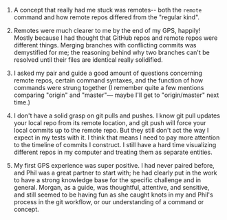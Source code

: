 1. A concept that really had me stuck was remotes-- both the `remote` command and how remote repos differed from the "regular kind".

2. Remotes were much clearer to me by the end of my GPS, happily! Mostly because I had thought that GitHub repos and remote repos were different things. Merging branches with conflicting commits was demystified for me; the reasoning behind why two branches can't be resolved until their files are identical really solidified.

3. I asked my pair and guide a good amount of questions concerning remote repos, certain command syntaxes, and the function of how commands were strung together (I remember quite a few mentions comparing "origin" and "master"— maybe I'll get to "origin/master" next time.)

4. I don't have a solid grasp on git pulls and pushes. I know git pull updates your local repo from its remote location, and git push will force your local commits up to the remote repo. But they still don't act the way I expect in my tests with it. I think that means I need to pay more attention to the timeline of commits I construct.
I still have a hard time visualizing different repos in my computer and treating them as separate entities.

5. My first GPS experience was super positive. I had never paired before, and Phil was a great partner to start with; he had clearly put in the work to have a strong knowledge base for the specific challenge and in general. Morgan, as a guide, was thoughtful, attentive, and sensitive, and still seemed to be having fun as she caught knots in my and Phil's process in the git workflow, or our understanding of a command or concept.